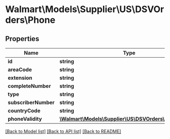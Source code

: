# Walmart\Models\Supplier\US\DSVOrders\Phone

## Properties

Name | Type | Description | Notes
------------ | ------------- | ------------- | -------------
**id** | **string** |  | [optional]
**areaCode** | **string** |  | [optional]
**extension** | **string** |  | [optional]
**completeNumber** | **string** |  | [optional]
**type** | **string** |  | [optional]
**subscriberNumber** | **string** |  | [optional]
**countryCode** | **string** |  | [optional]
**phoneValidity** | [**\Walmart\Models\Supplier\US\DSVOrders\PhoneValidity**](PhoneValidity.md) |  | [optional]


[[Back to Model list]](./) [[Back to API list]](../../../../../README.md#supported-apis) [[Back to README]](../../../../../README.md)
